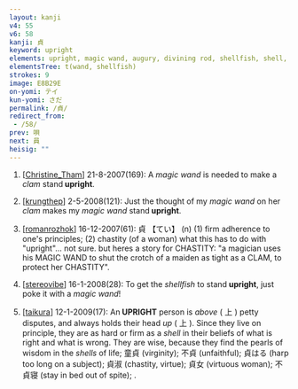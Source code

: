 ```yaml
---
layout: kanji
v4: 55
v6: 58
kanji: 貞
keyword: upright
elements: upright, magic wand, augury, divining rod, shellfish, shell, clam, oyster, eye, animal legs, eight
elementsTree: t(wand, shellfish)
strokes: 9
image: E8B29E
on-yomi: テイ
kun-yomi: さだ
permalink: /貞/
redirect_from:
 - /58/
prev: 唄
next: 員
heisig: ""
---
```


1) [<a href="http://kanji.koohii.com/profile/Christine_Tham">Christine_Tham</a>] 21-8-2007(169): A <em>magic wand</em> is needed to make a <em>clam</em> stand<strong> upright</strong>.

2) [<a href="http://kanji.koohii.com/profile/krungthep">krungthep</a>] 2-5-2008(121): Just the thought of my <em>magic wand</em> on her <em>clam</em> makes my <em>magic wand</em> stand<strong> upright</strong>.

3) [<a href="http://kanji.koohii.com/profile/romanrozhok">romanrozhok</a>] 16-12-2007(61): 貞 【てい】 (n) (1) firm adherence to one&#039;s principles; (2) chastity (of a woman) what this has to do with &quot;upright&quot;... not sure. but heres a story for CHASTITY: &quot;a magician uses his MAGIC WAND to shut the crotch of a maiden as tight as a CLAM, to protect her CHASTITY&quot;.

4) [<a href="http://kanji.koohii.com/profile/stereovibe">stereovibe</a>] 16-1-2008(28): To get the <em>shellfish</em> to stand<strong> upright</strong>, just poke it with a <em>magic wand</em>!

5) [<a href="http://kanji.koohii.com/profile/taikura">taikura</a>] 12-1-2009(17): An<strong> UPRIGHT</strong> person is <em>above</em> ( 上 ) petty disputes, and always holds their head <em>up</em> ( 上 ). Since they live on principle, they are as hard or firm as a <em>shell</em> in their beliefs of what is right and what is wrong. They are wise, because they find the pearls of wisdom in the <em>shells</em> of life; 童貞 (virginity); 不貞 (unfaithful); 貞はる (harp too long on a subject); 貞淑 (chastity, virtue); 貞女 (virtuous woman); 不貞寝 (stay in bed out of spite); .

